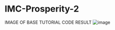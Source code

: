 # IMC-Prosperity-2

IMAGE OF BASE TUTORIAL CODE RESULT 
![image](https://github.com/Karim-Mammadli/IMC-Prosperity-2/assets/70446293/18dec140-3d71-413e-bfe9-68a382385552)
